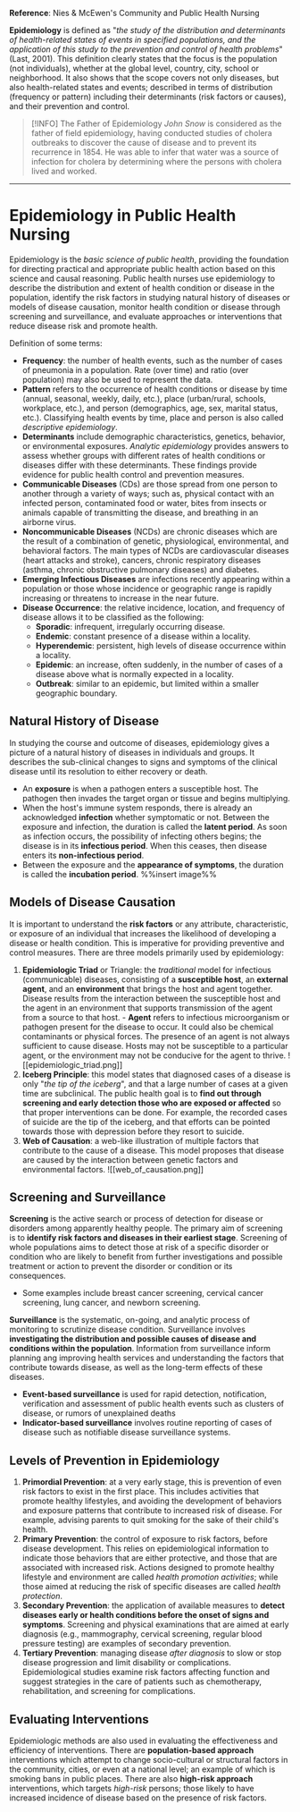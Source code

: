 **Reference**: Nies & McEwen's Community and Public Health Nursing

**Epidemiology** is defined as "*the study of the distribution and determinants of health-related states of events in specified populations, and the application of this study to the prevention and control of health problems*" (Last, 2001). This definition clearly states that the focus is the population (not individuals), whether at the global level, country, city, school or neighborhood. It also shows that the scope covers not only diseases, but also health-related states and events; described in terms of distribution (frequency or pattern) including their determinants (risk factors or causes), and their prevention and control.
>[!INFO] The Father of Epidemiology
>*John Snow* is considered as the father of field epidemiology, having conducted studies of cholera outbreaks to discover the cause of disease and to prevent its recurrence in 1854. He was able to infer that water was a source of infection for cholera by determining where the persons with cholera lived and worked.

___
# Epidemiology in Public Health Nursing
Epidemiology is the *basic science of public health*, providing the foundation for directing practical and appropriate public health action based on this science and causal reasoning. Public health nurses use epidemiology to describe the distribution and extent of health condition or disease in the population, identify the risk factors in studying natural history of diseases or models of disease causation, monitor health condition or disease through screening and surveillance, and evaluate approaches or interventions that reduce disease risk and promote health.

Definition of some terms:
- **Frequency**: the number of health events, such as the number of cases of pneumonia in a population. Rate (over time) and ratio (over population) may also be used to represent the data.
- **Pattern** refers to the occurrence of health conditions or disease by time (annual, seasonal, weekly, daily, etc.), place (urban/rural, schools, workplace, etc.), and person (demographics, age, sex, marital status, etc.). Classifying health events by time, place and person is also called *descriptive epidemiology*.
- **Determinants** include demographic characteristics, genetics, behavior, or environmental exposures. *Analytic epidemiology* provides answers to assess whether groups with different rates of health conditions or diseases differ with these determinants. These findings provide evidence for public health control and prevention measures.
- **Communicable Diseases** (CDs) are those spread from one person to another through a variety of ways; such as, physical contact with an infected person, contaminated food or water, bites from insects or animals capable of transmitting the disease, and breathing in an airborne virus.
- **Noncommunicable Diseases** (NCDs) are chronic diseases which are the result of a combination of genetic, physiological, environmental, and behavioral factors. The main types of NCDs are cardiovascular diseases (heart attacks and stroke), cancers, chronic respiratory diseases (asthma, chronic obstructive pulmonary diseases) and diabetes.
- **Emerging Infectious Diseases** are infections recently appearing within a population or those whose incidence or geographic range is rapidly increasing or threatens to increase in the near future.
- **Disease Occurrence**: the relative incidence, location, and frequency of disease allows it to be classified as the following:
	- **Sporadic**: infrequent, irregularly occurring disease.
	- **Endemic**: constant presence of a disease within a locality.
	- **Hyperendemic**: persistent, high levels of disease occurrence within a locality.
	- **Epidemic**: an increase, often suddenly, in the number of cases of a disease above what is normally expected in a locality.
	- **Outbreak**: similar to an epidemic, but limited within a smaller geographic boundary.
## Natural History of Disease
In studying the course and outcome of diseases, epidemiology gives a picture of a natural history of diseases in individuals and groups. It describes the sub-clinical changes to signs and symptoms of the clinical disease until its resolution to either recovery or death.
- An **exposure** is when a pathogen enters a susceptible host. The pathogen then invades the target organ or tissue and begins multiplying.
- When the host's immune system responds, there is already an acknowledged **infection** whether symptomatic or not. Between the exposure and infection, the duration is called the **latent period**. As soon as infection occurs, the possibility of infecting others begins; the disease is in its **infectious period**. When this ceases, then disease enters its **non-infectious period**.
- Between the exposure and the **appearance of symptoms**, the duration is called the **incubation period**.
%%insert image%%
## Models of Disease Causation
It is important to understand the **risk factors** or any attribute, characteristic, or exposure of an individual that increases the likelihood of developing a disease or health condition. This is imperative for providing preventive and control measures. There are three models primarily used by epidemiology:
1. **Epidemiologic Triad** or Triangle: the *traditional* model for infectious (communicable) diseases, consisting of a **susceptible host**, an **external agent**, and an **environment** that brings the host and agent together. Disease results from the interaction between the susceptible host and the agent in an environment that supports transmission of the agent from a source to that host.
        - **Agent** refers to infectious microorganism or pathogen present for the disease to occur. It could also be chemical contaminants or physical forces. The presence of an agent is not always sufficient to cause disease. Hosts may not be susceptible to a particular agent, or the environment may not be conducive for the agent to thrive.
![[epidemiologic_triad.png]]
2. **Iceberg Principle**: this model states that diagnosed cases of a disease is only "*the tip of the iceberg*", and that a large number of cases at a given time are subclinical. The public health goal is to **find out through screening and early detection those who are exposed or affected** so that proper interventions can be done. For example, the recorded cases of suicide are the tip of the iceberg, and that efforts can be pointed towards those with depression before they resort to suicide.
3. **Web of Causation**: a web-like illustration of multiple factors that contribute to the cause of a disease. This model proposes that disease are caused by the interaction between genetic factors and environmental factors.
![[web_of_causation.png]]
## Screening and Surveillance
**Screening** is the active search or process of detection for disease or disorders among apparently healthy people. The primary aim of screening is to **identify risk factors and diseases in their earliest stage**. Screening of whole populations aims to detect those at risk of a specific disorder or condition who are likely to benefit from further investigations and possible treatment or action to prevent the disorder or condition or its consequences.
- Some examples include breast cancer screening, cervical cancer screening, lung cancer, and newborn screening.

**Surveillance** is the systematic, on-going, and analytic process of monitoring to scrutinize disease condition. Surveillance involves **investigating the distribution and possible causes of disease and conditions within the population**. Information from surveillance inform planning ang improving health services and understanding the factors that contribute towards disease, as well as the long-term effects of these diseases.
- **Event-based surveillance** is used for rapid detection, notification, verification and assessment of public health events such as clusters of disease, or rumors of unexplained deaths
- **Indicator-based surveillance** involves routine reporting of cases of disease such as notifiable disease surveillance systems.
## Levels of Prevention in Epidemiology
1. **Primordial Prevention**: at a very early stage, this is prevention of even risk factors to exist in the first place. This includes activities that promote healthy lifestyles, and avoiding the development of behaviors and exposure patterns that contribute to increased risk of disease. For example, advising parents to quit smoking for the sake of their child's health.
2. **Primary Prevention**: the control of exposure to risk factors, before disease development. This relies on epidemiological information to indicate those behaviors that are either protective, and those that are associated with increased risk. Actions designed to promote healthy lifestyle and environment are called *health promotion activities*; while those aimed at reducing the risk of specific diseases are called *health protection*.
3. **Secondary Prevention**: the application of available measures to **detect diseases early or health conditions before the onset of signs and symptoms**. Screening and physical examinations that are aimed at early diagnosis (e.g., mammography, cervical screening, regular blood pressure testing) are examples of secondary prevention.
4. **Tertiary Prevention**: managing disease *after diagnosis* to slow or stop disease progression and limit disability or complications. Epidemiological studies examine risk factors affecting function and suggest strategies in the care of patients such as chemotherapy, rehabilitation, and screening for complications.
## Evaluating Interventions
Epidemiologic methods are also used in evaluating the effectiveness and efficiency of interventions. There are **population-based approach** interventions which attempt to change socio-cultural or structural factors in the community, cities, or even at a national level; an example of which is smoking bans in public places. There are also **high-risk approach** interventions, which targets *high-risk* persons; those likely to have increased incidence of disease based on the presence of risk factors.